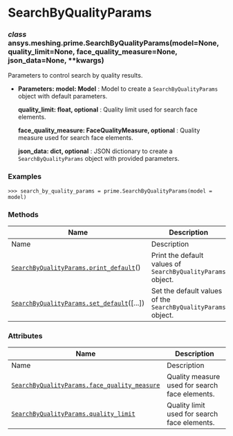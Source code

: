 # SearchByQualityParams

<a id="ansys.meshing.prime.SearchByQualityParams"></a>

### *class* ansys.meshing.prime.SearchByQualityParams(model=None, quality_limit=None, face_quality_measure=None, json_data=None, \*\*kwargs)

Parameters to control search by quality results.

* **Parameters:**
  **model: Model**
  : Model to create a `SearchByQualityParams` object with default parameters.

  **quality_limit: float, optional**
  : Quality limit used for search face elements.

  **face_quality_measure: FaceQualityMeasure, optional**
  : Quality measure used for search face elements.

  **json_data: dict, optional**
  : JSON dictionary to create a `SearchByQualityParams` object with provided parameters.

### Examples

```pycon
>>> search_by_quality_params = prime.SearchByQualityParams(model = model)
```

<!-- !! processed by numpydoc !! -->

### Methods

| Name | Description |
|-----------------------------------------------------------------------------------------------------------------------------------------------------------------|---------------------------------------------------------------|
| Name | Description |
| [`SearchByQualityParams.print_default`](ansys.meshing.prime.SearchByQualityParams.print_default.md#ansys.meshing.prime.SearchByQualityParams.print_default)()   | Print the default values of `SearchByQualityParams` object.   |
| [`SearchByQualityParams.set_default`](ansys.meshing.prime.SearchByQualityParams.set_default.md#ansys.meshing.prime.SearchByQualityParams.set_default)([...])    | Set the default values of the `SearchByQualityParams` object. |

### Attributes

| Name | Description |
|------------------------------------------------------------------------------------------------------------------------------------------------------------------------------------|--------------------------------------------------|
| Name | Description |
| [`SearchByQualityParams.face_quality_measure`](ansys.meshing.prime.SearchByQualityParams.face_quality_measure.md#ansys.meshing.prime.SearchByQualityParams.face_quality_measure)   | Quality measure used for search face elements.   |
| [`SearchByQualityParams.quality_limit`](ansys.meshing.prime.SearchByQualityParams.quality_limit.md#ansys.meshing.prime.SearchByQualityParams.quality_limit)                        | Quality limit used for search face elements.     |
<!-- vale on -->